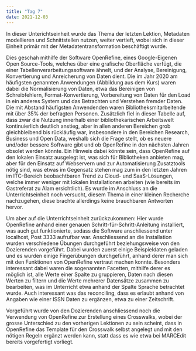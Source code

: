 ```yaml
---
title: "Tag 7"
date: 2021-12-03
---
```


In dieser Unterichtseinheit wurde das Thema der letzten Lektion, Metadaten modellieren und Schnittstellen nutzen, weiter vertieft, wobei sich in dieser Einheit primär mit der Metadatentransformation beschäftigt wurde. 

Dies geschah mithilfe der Software OpenRefine, eines Google-Eigenen Open Source-Tools, welches über eine grafische Oberfläche verfügt, die einer Tabellenverarbeitungssoftware ähnelt, und der Analyse, Bereinigung, Konvertierung und Anreicherung von Daten dient. Die im Jahr 2020 am häufigsten genannten Anwendungen (Abbildung aus dem Kurs) waren dabei die Normalisierung von Daten, etwa das Bereinigen von Schreibfehlern, Format-Konvertierung, Vorbereitung von Daten für den Load in ein anderes System und das Betrachten und Verstehen fremder Daten. Die mit Abstand häufigsten Anwendenden waren Bibliotheksmitarbeitende mit über 35% der befragten Personen. Zusätzlich fiel in dieser Tabelle auf, dass zwar die Nutzung innerhalb einer bibliothekarischen Arbeitswelt kontinuierlich deutlich anstieg, aber in allen anderen Bereichen grob gleichbleibend bis rückläufig war, insbesondere in den Bereichen Research, Business und Open Data, weshalb sich die Frage stellt, ob es neuere und/oder bessere Software gibt und ob OpenRefine in den nächsten Jahren obsolet werden könnte. Ein Hinweis dabei könnte sein, dass OpenRefine auf den lokalen Einsatz ausgelegt ist, was sich für Bibliotheken anbieten mag, aber für den Einsatz auf Webservern und zur Automatisierung Zusatztools nötig sind, was etwas im Gegensatz stehen mag zum in den letzten Jahren im ITC-Bereich beobachtbaren Trend zu Cloud- und SaaS-Lösungen, welche immer weniger mit lokalen Installationen arbeiten (wie bereits im Gastreferat zu Alam ersichtlich). Es wurde im Anschluss an die Unterrichtseinheit noch versucht, diesem Thema in einer kleinen Recherche nachzugehen, diese brachte allerdings keine brauchbaren Antworten hervor. 

Um aber auf die Unterrichtseinheit zurückzukommen: Hier wurde OpenRefine anhand einer genauen Schritt-für-Schritt-Anleitung installiert, was auch gut funktionierte, sodass die Software anschliessend unter localhost, Post 3333 aufrufbar war. Anschliessend an die Installation wurden verschiedene Übungen durchgeführt beziehungsweise von den Dozierenden vorgeführt. 
Dabei wurden zuerst einige Beispieldaten geladen und es wurden einige Fingerübungen durchgeführt, anhand derer man sich mit den Funktionen von OpenRefine vertraut machen konnte. Besonders interessant dabei waren die sogenannten Facetten, mithilfe derer es möglich ist, alle Werte einer Spalte zu gruppieren, Daten nach diesen Werten zu filtern und die Werte mehrerer Datensätze zusammen zu bearbeiten, was im Unterricht etwa anhand der Spalte Sprache betrachtet wurde. Auch interessant was das reconciling, dass es erlaubt anhand von Angaben wie einer ISSN Daten zu ergänzen, etwa zu einer Zeitschrift. 

Vorgeführt wurde von den Dozierenden anschliessend noch die Verwendung von OpenRefine zur Erstellung eines Crosswalks, wobei der grosse Unterschied zu den vorherigen Lektionen zu sein scheint, dass in OpenRefine das Template für den Crosswalk selbst angelegt und mit den nötigen Regeln ergänzt werden kann, statt dass es wie etwa bei MARCEdit bereits vorgefertigt vorliegt. 
